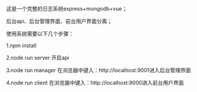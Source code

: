 这是一个完整的日志系统express+mongodb+vue；

后台api、后台管理界面、前台用户界面分离；

使用系统需要以下几个步骤：

1.npm install

2.node run server 开启api

3.node run manager 在浏览器中键入：http://localhost:9001进入后台管理界面

4.node run client 在浏览器中键入：http://localhost:9000进入前台用户界面



